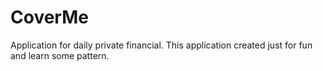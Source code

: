 CoverMe
=======

Application for daily private financial. This application created just for fun and learn some pattern.
